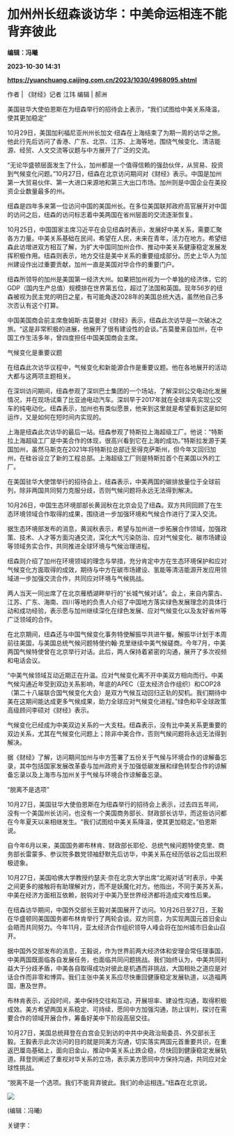 # 加州州长纽森谈访华：中美命运相连不能背弃彼此
**编辑：冯曦**

**2023-10-30 14:31**

**https://yuanchuang.caijing.com.cn/2023/1030/4968095.shtml**

作者 | 《财经》记者 江玮 编辑 | 郝洲

美国驻华大使伯恩斯在为纽森举行的招待会上表示，“我们试图给中美关系降温，使其更加稳定”

10月29日，美国加利福尼亚州州长加文·纽森在上海结束了为期一周的访华之旅。他此行先后访问了香港、广东、北京、江苏、上海等地，围绕气候变化、清洁能源、经贸、人文交流等议题与中方展开了广泛的交流。

“无论华盛顿层面发生了什么，加州都是一个值得信赖的强劲伙伴，从贸易、投资到气候变化问题。”10月27日，纽森在北京访问期间对《财经》表示。中国是加州第一大贸易伙伴、第一大进口来源地和第三大出口市场。加州则是中国企业在美投资企业数量最多的州。

纽森是四年多来第一位访问中国的美国州长。在多位美国联邦政府高官展开对中国的访问之后，纽森的访问标志着中美两国在省州层面的交流逐渐恢复。

10月25日，中国国家主席习近平在会见纽森时表示，发展好中美关系，需要汇聚各方力量。中美关系基础在民间，希望在人民，未来在青年，活力在地方。希望纽森此访增进双方相互了解，为扩大中国同加州合作、推动中美关系健康稳定发展发挥积极作用。纽森则表示，地方交往是美中关系的重要组成部分。历史上华人为加州建设作出过重要贡献，加州一直是美国对华合作的重要门户。

纽森所领导的加州是美国第一经济大州。如果把加州视为一个单独的经济体，它的GDP（国内生产总值）规模排在世界第五位，超过了法国和英国。现年56岁的纽森被视为民主党的明日之星，有可能角逐2028年的美国总统大选，虽然他自己多次否认有这个打算。

中国美国商会前主席詹姆斯·吉莫曼对《财经》表示，纽森此次访华是一次破冰之旅。“这是非常积极的进展，他展开了很有建设性的会谈。”吉莫曼来自加州，在中国工作生活多年，曾四度担任中国美国商会主席。

气候变化是重要议题

在纽森此次访华议程中，气候变化和新能源合作是重要议题。他在各地展开的活动大都与这两项主题相关。

在深圳访问期间，纽森参观了深圳巴士集团的一个场站，了解深圳公交电动化发展情况，并在现场试乘了比亚迪电动汽车。深圳早于2017年就在全球率先实现公交车的纯电动化。纽森表示，加州也有类似愿景，他来到这里就是希望看到这是如何运作，又是如何在短时间内实现的。

上海是纽森此次访华的最后一站。纽森参观了特斯拉上海超级工厂。他说：“特斯拉上海超级工厂是中美合作的体现，很高兴看到它在上海的成功。”特斯拉发源于美国加州，虽然马斯克在2021年将特斯拉总部迁至得克萨斯州，但今年又回归加州，在硅谷设立了新的工程总部。上海超级工厂则是特斯拉首个在美国以外的工厂。

在美国驻华大使馆举行的招待会上，纽森表示，中美两国的碳排放量位于全球前列，除非两国共同努力克服分歧，否则气候问题将永远无法得到解决。

10月26日，中国生态环境部部长黄润秋在北京会见了纽森。双方共同回顾了在生态环境领域合作取得的成果，围绕进一步加强环境和气候合作进行了深入交流。

据生态环境部发布的消息，黄润秋表示，希望与加州进一步拓展合作领域，加强政策、技术、人才等方面沟通交流，深化大气污染防治、应对气候变化、碳市场建设等领域务实合作，共同推进全球环境与气候治理进程。

纽森则介绍了加州在环境领域的理念与举措，充分肯定中方在生态环境保护和应对气候变化方面取得的成效，期待与中方在碳市场建设、氢能等清洁能源开发应用领域进一步加强交流合作，共同应对环境与气候挑战。

两人当天一同出席了在北京雁栖湖畔举行的“长城气候对话”。会上，来自内蒙古、江苏、广东、海南、四川等地的负责人介绍了中国地方落实绿色发展理念的具体行动和成功经验，表示愿与加州继续深化在绿色发展、应对气候变化以及友好省州等广泛领域的合作。

在北京期间，纽森还与中国气候变化事务特使解振华共进午餐。解振华计划于本周前往美国，与美国总统气候问题特使约翰·克里继续中美气候磋商。今年7月，中美两国气候特使曾在北京举行对话。此后，两人保持着紧密的沟通，展开了多次视频和电话会议。

“中美气候领域互动近期正在升温。应对气候变化离不开中美双方相向而行。中美气候沟通近年受到双边关系影响，年底的APEC（亚太经济合作组织）和COP28（第二十八届联合国气候变化大会）是双方气候互动回归正轨的契机。我们期待中美在这期间能达成更多气候成果，助力全球应对气候变化进程。”绿色和平全球政策高级顾问李硕对《财经》表示。

气候变化已经成为中美双边关系的一大支柱。纽森表示，没有比中美关系更重要的双边关系，尤其在气候变化问题上；除非中美合作，否则气候问题将永远无法得到解决。

据《财经》了解，访问期间加州与中方签署了五份关于气候与环境合作的谅解备忘录，其中包括国家发展改革委与加州政府关于加强低碳发展和绿色转型合作的谅解备忘录以及上海市与加州关于气候与环境合作谅解备忘录。

“脱离不是选项”

10月27日，美国驻华大使伯恩斯在为纽森举行的招待会上表示，过去四五年间，没有一个美国州长访问，也没有一个美国商务部长、财政部长访华，而这些访问都在今年夏天以来相继发生。“我们试图给中美关系降温，使其更加稳定。”伯恩斯说。

自今年6月以来，美国国务卿布林肯、财政部长耶伦、总统气候问题特使克里、商务部长雷蒙多、参议院多数党领袖舒默先后访华，中美关系在经历低谷之后出现积极迹象。

10月27日，美国哈佛大学教授约瑟夫·奈在北京大学出席“北阁对话”时表示，中美之间更多的接触将有助理解对方，而不是妖魔化对方。他指出，不同于美苏关系，中美在经济方面相互依赖，脱钩对于中美乃至世界经济都将造成灾难性后果。

在纽森访华期间，中国外交部长王毅对美国展开了访问。10月26日至27日，王毅在华盛顿同美国国务卿布林肯举行了两轮会谈。双方同意，为实现两国元首旧金山会晤而共同努力。今年11月，亚太经济合作组织领导人峰会将在加州城市旧金山召开。

据中国外交部发布的消息，王毅说，作为世界前两大经济体和安理会常任理事国，中美两国既面临各自发展任务，也面临共同问题挑战。我们始终认为，中美共同利益大于分歧矛盾，中美各自取得成功对彼此是机遇而非挑战，大国相处之道应是对话合作而非零和博弈。我们主张中美关系应尽快重回健康稳定发展轨道，以造福两国，惠及世界。

布林肯表示，近段时间，美中保持交往和互动，开展坦率、建设性沟通，取得积极成效。美方希望两国关系稳定、可持续，愿同中方加强沟通，防止误判，探讨在需要合作的领域开展合作，筹备好美中下阶段高层交往。

10月27日，美国总统拜登在白宫会见到访的中共中央政治局委员、外交部长王毅。王毅表示此次访问的目的就是同美方沟通，切实落实两国元首重要共识，在重返巴厘岛基础上，面向旧金山，推动中美关系止跌企稳，尽快回到健康稳定发展轨道。拜登则阐述了重视对华关系的立场，表示美方愿同中方保持沟通，共同应对全球性挑战。

“脱离不是一个选项。我们不能背弃彼此。我们的命运相连。”纽森在北京说。

![](https://tx1.cdn.caijing.com.cn/2014-03-27/114048455.jpg)

(编辑：冯曦)

关键字：